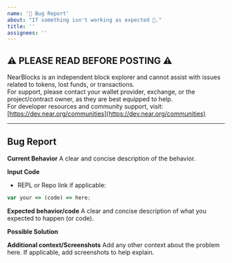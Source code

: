 ```yaml
---
name: '🐛 Bug Report'
about: "If something isn't working as expected 🤔︎."
title: ''
assignees: ''
---
```


## ⚠️ PLEASE READ BEFORE POSTING ⚠️

NearBlocks is an independent block explorer and cannot assist with issues related to tokens, lost funds, or transactions.  
For support, please contact your wallet provider, exchange, or the project/contract owner, as they are best equipped to help.  
For developer resources and community support, visit: [https://dev.near.org/communities](https://dev.near.org/communities)

---

## Bug Report

**Current Behavior**
A clear and concise description of the behavior.

**Input Code**

- REPL or Repo link if applicable:

```js
var your => (code) => here;
```

**Expected behavior/code**
A clear and concise description of what you expected to happen (or code).

**Possible Solution**

<!--- Only if you have suggestions on a fix for the bug -->

**Additional context/Screenshots**
Add any other context about the problem here. If applicable, add screenshots to help explain.
